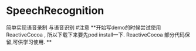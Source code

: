 # SpeechRecognition
简单实现语音录制 与语音识别
#注意
**开始写demo的时候尝试使用ReactiveCocoa , 所以下载下来要先pod install一下.
ReactiveCocoa 部分代码保留,可供学习使用.
**
